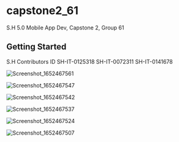 # capstone2_61

S.H 5.0 Mobile App Dev, Capstone 2, Group 61

## Getting Started

S.H Contributors ID
SH-IT-0125318
SH-IT-0072311
SH-IT-0141678


![Screenshot_1652467561](https://user-images.githubusercontent.com/104461643/168355045-f94f8666-b172-44ea-aa78-50dd4fb7c2de.png)


![Screenshot_1652467547](https://user-images.githubusercontent.com/104461643/168354834-7aa4ff45-6c91-4b6b-a0cc-388de18be0e2.png)


![Screenshot_1652467542](https://user-images.githubusercontent.com/104461643/168354563-23914321-7c6d-4e07-8400-8b12f9024003.png)


![Screenshot_1652467537](https://user-images.githubusercontent.com/104461643/168353856-2072e995-5e09-4d6d-8d97-243cd295dc9f.png)


![Screenshot_1652467524](https://user-images.githubusercontent.com/104461643/168353435-a56f25da-47fa-42d1-9ba4-422d8921861d.png)


![Screenshot_1652467507](https://user-images.githubusercontent.com/104461643/168353221-5b18fe6e-d289-40ee-b09a-288bf234bbe1.png)






